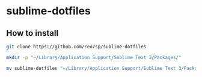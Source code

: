 # sublime-dotfiles

## How to install

```sh
git clone https://github.com/reo7sp/sublime-dotfiles

mkdir -p "~/Library/Application Support/Sublime Text 3/Packages/"

mv sublime-dotfiles "~/Library/Application Support/Sublime Text 3/Packages/User"
```
